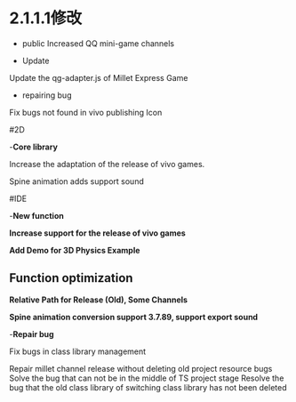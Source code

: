 # 2.1.1.1修改

- public
Increased QQ mini-game channels

- Update

Update the qg-adapter.js of Millet Express Game

- repairing bug

Fix bugs not found in vivo publishing Icon

#2D

-**Core library**

Increase the adaptation of the release of vivo games.

Spine animation adds support sound

#IDE

-**New function**


  **Increase support for the release of vivo games**
  
  **Add Demo for 3D Physics Example**
##   **Function optimization**


  **Relative Path for Release (Old), Some Channels**
  
  **Spine animation conversion support 3.7.89, support export sound**

-**Repair bug**

Fix bugs in class library management

Repair millet channel release without deleting old project resource bugs
Solve the bug that can not be in the middle of TS project stage
Resolve the bug that the old class library of switching class library has not been deleted


  